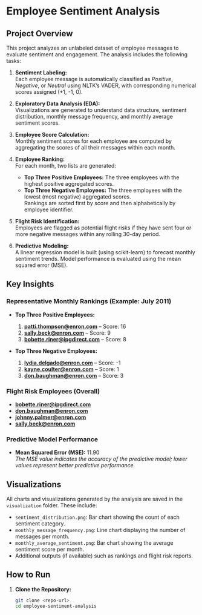 # Employee Sentiment Analysis

## Project Overview

This project analyzes an unlabeled dataset of employee messages to evaluate sentiment and engagement. The analysis includes the following tasks:

1. **Sentiment Labeling:**  
   Each employee message is automatically classified as *Positive*, *Negative*, or *Neutral* using NLTK’s VADER, with corresponding numerical scores assigned (+1, -1, 0).

2. **Exploratory Data Analysis (EDA):**  
   Visualizations are generated to understand data structure, sentiment distribution, monthly message frequency, and monthly average sentiment scores.

3. **Employee Score Calculation:**  
   Monthly sentiment scores for each employee are computed by aggregating the scores of all their messages within each month.

4. **Employee Ranking:**  
   For each month, two lists are generated:  
   - **Top Three Positive Employees:** The three employees with the highest positive aggregated scores.  
   - **Top Three Negative Employees:** The three employees with the lowest (most negative) aggregated scores.  
   Rankings are sorted first by score and then alphabetically by employee identifier.

5. **Flight Risk Identification:**  
   Employees are flagged as potential flight risks if they have sent four or more negative messages within any rolling 30-day period.

6. **Predictive Modeling:**  
   A linear regression model is built (using scikit-learn) to forecast monthly sentiment trends. Model performance is evaluated using the mean squared error (MSE).

## Key Insights

### Representative Monthly Rankings (Example: July 2011)
- **Top Three Positive Employees:**  
  1. **patti.thompson@enron.com** – Score: 16  
  2. **sally.beck@enron.com** – Score: 9  
  3. **bobette.riner@ipgdirect.com** – Score: 8  

- **Top Three Negative Employees:**  
  1. **lydia.delgado@enron.com** – Score: -1  
  2. **kayne.coulter@enron.com** – Score: 1  
  3. **don.baughman@enron.com** – Score: 3  

### Flight Risk Employees (Overall)
- **bobette.riner@ipgdirect.com**  
- **don.baughman@enron.com**  
- **johnny.palmer@enron.com**  
- **sally.beck@enron.com**

### Predictive Model Performance
- **Mean Squared Error (MSE):** 11.90  
*The MSE value indicates the accuracy of the predictive model; lower values represent better predictive performance.*

## Visualizations

All charts and visualizations generated by the analysis are saved in the `visualization` folder. These include:
- `sentiment_distribution.png`: Bar chart showing the count of each sentiment category.
- `monthly_message_frequency.png`: Line chart displaying the number of messages per month.
- `monthly_average_sentiment.png`: Bar chart showing the average sentiment score per month.
- Additional outputs (if available) such as rankings and flight risk reports.

## How to Run

1. **Clone the Repository:**
   ```bash
   git clone <repo-url>
   cd employee-sentiment-analysis
